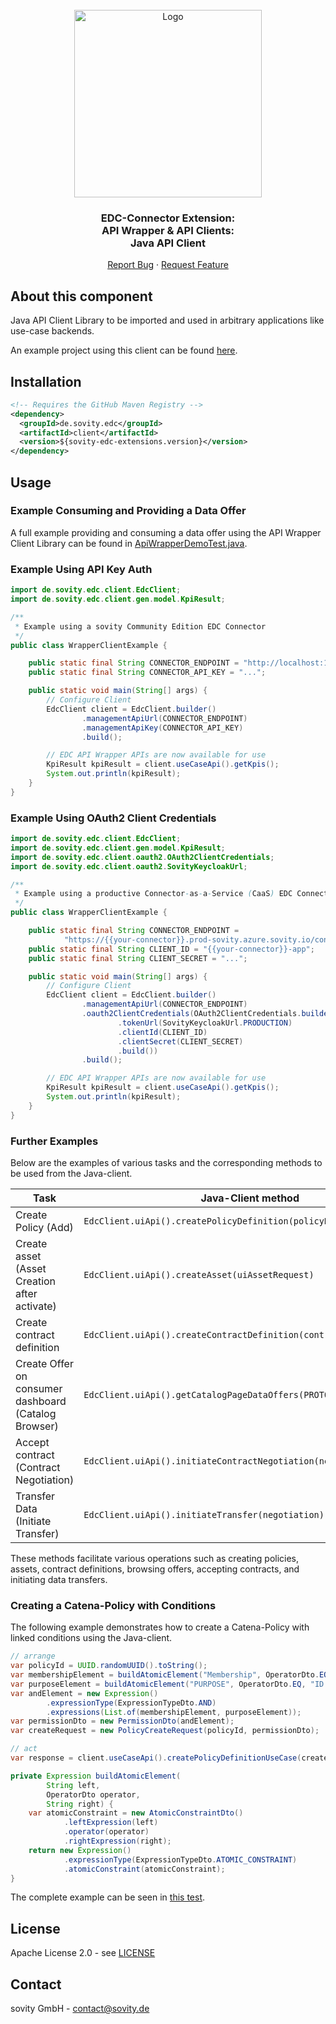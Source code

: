 <!-- PROJECT LOGO -->
<br />
<div align="center">
  <a href="https://github.com/sovity/edc-extensions">
    <img src="https://raw.githubusercontent.com/sovity/edc-ui/main/src/assets/images/sovity_logo.svg" alt="Logo" width="300">
  </a>

<h3 align="center">EDC-Connector Extension:<br />API Wrapper &amp; API Clients:<br />Java API Client</h3>

  <p align="center">
    <a href="https://github.com/sovity/edc-extensions/issues/new?template=bug_report.md">Report Bug</a>
    ·
    <a href="https://github.com/sovity/edc-extensions/issues/new?template=feature_request.md">Request Feature</a>
  </p>
</div>

## About this component

Java API Client Library to be imported and used in arbitrary applications like use-case backends.

An example project using this client can be found [here](../java-client-example).

## Installation

```xml
<!-- Requires the GitHub Maven Registry -->
<dependency>
  <groupId>de.sovity.edc</groupId>
  <artifactId>client</artifactId>
  <version>${sovity-edc-extensions.version}</version>
</dependency>
```

## Usage

### Example Consuming and Providing a Data Offer

A full example providing and consuming a data offer using the API Wrapper Client Library can be found
in [ApiWrapperDemoTest.java](../../../../tests/src/test/java/de/sovity/edc/e2e/ApiWrapperDemoTest.java).

### Example Using API Key Auth

```java
import de.sovity.edc.client.EdcClient;
import de.sovity.edc.client.gen.model.KpiResult;

/**
 * Example using a sovity Community Edition EDC Connector
 */
public class WrapperClientExample {

    public static final String CONNECTOR_ENDPOINT = "http://localhost:11002/api/management/v2";
    public static final String CONNECTOR_API_KEY = "...";

    public static void main(String[] args) {
        // Configure Client
        EdcClient client = EdcClient.builder()
                .managementApiUrl(CONNECTOR_ENDPOINT)
                .managementApiKey(CONNECTOR_API_KEY)
                .build();

        // EDC API Wrapper APIs are now available for use
        KpiResult kpiResult = client.useCaseApi().getKpis();
        System.out.println(kpiResult);
    }
}

```

### Example Using OAuth2 Client Credentials

```java
import de.sovity.edc.client.EdcClient;
import de.sovity.edc.client.gen.model.KpiResult;
import de.sovity.edc.client.oauth2.OAuth2ClientCredentials;
import de.sovity.edc.client.oauth2.SovityKeycloakUrl;

/**
 * Example using a productive Connector-as-a-Service (CaaS) EDC Connector
 */
public class WrapperClientExample {

    public static final String CONNECTOR_ENDPOINT =
            "https://{{your-connector}}.prod-sovity.azure.sovity.io/control/data";
    public static final String CLIENT_ID = "{{your-connector}}-app";
    public static final String CLIENT_SECRET = "...";

    public static void main(String[] args) {
        // Configure Client
        EdcClient client = EdcClient.builder()
                .managementApiUrl(CONNECTOR_ENDPOINT)
                .oauth2ClientCredentials(OAuth2ClientCredentials.builder()
                        .tokenUrl(SovityKeycloakUrl.PRODUCTION)
                        .clientId(CLIENT_ID)
                        .clientSecret(CLIENT_SECRET)
                        .build())
                .build();

        // EDC API Wrapper APIs are now available for use
        KpiResult kpiResult = client.useCaseApi().getKpis();
        System.out.println(kpiResult);
    }
}
```

### Further Examples

Below are the examples of various tasks and the corresponding methods to be used from the Java-client.

| Task                                                 | Java-Client method                                                      |
|------------------------------------------------------|-------------------------------------------------------------------------|
| Create Policy (Add)                                  | `EdcClient.uiApi().createPolicyDefinition(policyDefinition)`            |
| Create asset (Asset Creation after activate)         | `EdcClient.uiApi().createAsset(uiAssetRequest)`                         |
| Create contract definition                           | `EdcClient.uiApi().createContractDefinition(contractDefinition)`        |
| Create Offer on consumer dashboard (Catalog Browser) | `EdcClient.uiApi().getCatalogPageDataOffers(PROTOCOL_ENDPOINT)`         |
| Accept contract (Contract Negotiation)               | `EdcClient.uiApi().initiateContractNegotiation(negotiationRequest)`     |
| Transfer Data (Initiate Transfer)                    | `EdcClient.uiApi().initiateTransfer(negotiation)`                       |

These methods facilitate various operations such as creating policies, assets, contract definitions, browsing offers, accepting contracts, and initiating data transfers.

### Creating a Catena-Policy with Conditions

The following example demonstrates how to create a Catena-Policy with linked conditions using the Java-client.

```java
// arrange
var policyId = UUID.randomUUID().toString();
var membershipElement = buildAtomicElement("Membership", OperatorDto.EQ, "active");
var purposeElement = buildAtomicElement("PURPOSE", OperatorDto.EQ, "ID 3.1 Trace");
var andElement = new Expression()
        .expressionType(ExpressionTypeDto.AND)
        .expressions(List.of(membershipElement, purposeElement));
var permissionDto = new PermissionDto(andElement);
var createRequest = new PolicyCreateRequest(policyId, permissionDto);

// act
var response = client.useCaseApi().createPolicyDefinitionUseCase(createRequest);

private Expression buildAtomicElement(
        String left,
        OperatorDto operator,
        String right) {
    var atomicConstraint = new AtomicConstraintDto()
            .leftExpression(left)
            .operator(operator)
            .rightExpression(right);
    return new Expression()
            .expressionType(ExpressionTypeDto.ATOMIC_CONSTRAINT)
            .atomicConstraint(atomicConstraint);
}
```

The complete example can be seen in [this test](https://github.com/sovity/edc-extensions/blob/main/extensions/wrapper/wrapper/src/test/java/de/sovity/edc/ext/wrapper/api/usecase/PolicyDefinitionApiServiceTest.java).

## License

Apache License 2.0 - see [LICENSE](../../../../LICENSE)

## Contact

sovity GmbH - contact@sovity.de
